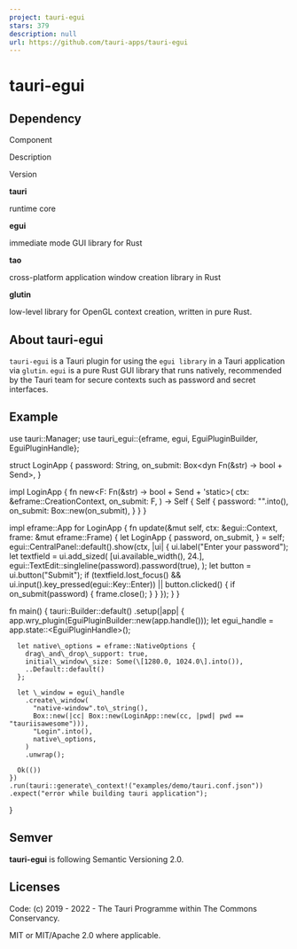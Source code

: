 ```yaml
---
project: tauri-egui
stars: 379
description: null
url: https://github.com/tauri-apps/tauri-egui
---
```


tauri-egui
==========

Dependency
----------

Component

Description

Version

**tauri**

runtime core

**egui**

immediate mode GUI library for Rust

**tao**

cross-platform application window creation library in Rust

**glutin**

low-level library for OpenGL context creation, written in pure Rust.

About tauri-egui
----------------

`tauri-egui` is a Tauri plugin for using the `egui library` in a Tauri application via `glutin`. `egui` is a pure Rust GUI library that runs natively, recommended by the Tauri team for secure contexts such as password and secret interfaces.

Example
-------

use tauri::Manager;
use tauri\_egui::{eframe, egui, EguiPluginBuilder, EguiPluginHandle};

struct LoginApp {
  password: String,
  on\_submit: Box<dyn Fn(&str) -> bool + Send\>,
}

impl LoginApp {
  fn new<F: Fn(&str) -> bool + Send + 'static\>(
    ctx: &eframe::CreationContext,
    on\_submit: F,
  ) -> Self {
    Self {
      password: "".into(),
      on\_submit: Box::new(on\_submit),
    }
  }
}

impl eframe::App for LoginApp {
  fn update(&mut self, ctx: &egui::Context, frame: &mut eframe::Frame) {
    let LoginApp {
      password,
      on\_submit,
    } = self;
    egui::CentralPanel::default().show(ctx, |ui| {
      ui.label("Enter your password");
      let textfield = ui.add\_sized(
        \[ui.available\_width(), 24.\],
        egui::TextEdit::singleline(password).password(true),
      );
      let button = ui.button("Submit");
      if (textfield.lost\_focus() && ui.input().key\_pressed(egui::Key::Enter)) || button.clicked() {
        if on\_submit(password) {
          frame.close();
        }
      }
    });
  }
}

fn main() {
  tauri::Builder::default()
    .setup(|app| {
      app.wry\_plugin(EguiPluginBuilder::new(app.handle()));
      let egui\_handle = app.state::<EguiPluginHandle\>();

      let native\_options = eframe::NativeOptions {
        drag\_and\_drop\_support: true,
        initial\_window\_size: Some(\[1280.0, 1024.0\].into()),
        ..Default::default()
      };

      let \_window = egui\_handle
        .create\_window(
          "native-window".to\_string(),
          Box::new(|cc| Box::new(LoginApp::new(cc, |pwd| pwd == "tauriisawesome"))),
          "Login".into(),
          native\_options,
        )
        .unwrap();

      Ok(())
    })
    .run(tauri::generate\_context!("examples/demo/tauri.conf.json"))
    .expect("error while building tauri application");
}

Semver
------

**tauri-egui** is following Semantic Versioning 2.0.

Licenses
--------

Code: (c) 2019 - 2022 - The Tauri Programme within The Commons Conservancy.

MIT or MIT/Apache 2.0 where applicable.
